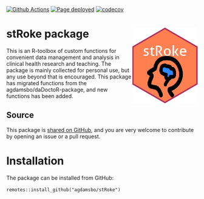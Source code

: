 <!-- badges: start -->
[![Github Actions](https://github.com/agdamsbo/stRoke/actions/workflows/R-CMD-check.yaml/badge.svg)](https://github.com/agdamsbo/stRoke/actions/workflows/R-CMD-check.yaml)
[![Page deployed](https://github.com/agdamsbo/stRoke/actions/workflows/pages/pages-build-deployment/badge.svg)](https://github.com/agdamsbo/stRoke/actions/workflows/pages/pages-build-deployment)
[![codecov](https://codecov.io/github/agdamsbo/stRoke/branch/main/graph/badge.svg?token=U0RBZYSKG5)](https://codecov.io/github/agdamsbo/stRoke)
<!-- badges: end -->

# stRoke package <img src="man/figures/hexlogo.png" align="right" />

This is an R-toolbox of custom functions for convenient data management and analysis in clinical health research and teaching.
The package is mainly collected for personal use, but any use beyond that is encouraged.
This package has migrated functions from the agdamsbo/daDoctoR-package, and new functions has been added.

## Source

This package is [shared on GitHub](https://github.com/agdamsbo/stRoke), and you are very welcome to contribute by opening an issue or a pull request.

# Installation

The package can be installed from GitHub:

```
remotes::install_github("agdamsbo/stRoke")
```
